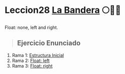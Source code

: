 # **Leccion28 [La Bandera](https://arianacabana09.github.io/Leccion28_LaBandera/)** :full_moon::large_blue_circle::red_circle:
Float: none, left and right.


> ## Ejercicio Enunciado
  1. Rama 1: [Estructura Inicial](https://github.com/arianacabana09/Leccion28_LaBandera/tree/EstructuraInicial)
  2. Rama 2: [Float: left](https://github.com/arianacabana09/Leccion28_LaBandera/tree/Punto-1)
  3. Rama 3: [Float: right](https://github.com/arianacabana09/Leccion28_LaBandera/tree/Punto-2)
